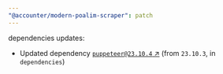 ```yaml
---
"@accounter/modern-poalim-scraper": patch
---
```

dependencies updates:
  - Updated dependency [`puppeteer@23.10.4` ↗︎](https://www.npmjs.com/package/puppeteer/v/23.10.4) (from `23.10.3`, in `dependencies`)
